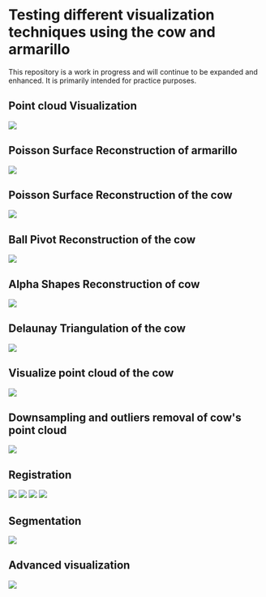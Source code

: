 # Testing different visualization techniques using the cow and armarillo

This repository is a work in progress and will continue to be expanded and enhanced. It is
primarily intended for practice purposes.


## Point cloud Visualization

<img src="images/cow.png">


## Poisson Surface Reconstruction of armarillo

<img src="images/armarillo_rec.png">

## Poisson Surface Reconstruction of the cow

<img src="images/cow_rec.png">

## Ball Pivot Reconstruction of the cow

<img src="images/cow_ball_pivot.png">

## Alpha Shapes Reconstruction of cow

<img src="images/cow_alpha_shapes.png">

## Delaunay Triangulation of the cow

<img src="images/cow_delaunay.png">

## Visualize point cloud of the cow

<img src="images/cow_visualized.png">

## Downsampling and outliers removal of cow's point cloud

<img src="images/cow_downsampling_outliers_remove.png">

## Registration
<img src="images/cow_registration.png">
<img src="images/cow_registration2.png">
<img src="images/cow_registration3.png">
<img src="images/cow_registration4.png">

## Segmentation

<img src="images/cow_segmentation.png">

## Advanced visualization

<img src="images/cow_advanced_visualization.png">




